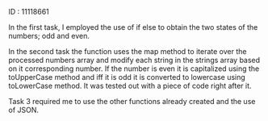 ID : 11118661

In the first task, I employed the use of if else to obtain the two states of the numbers; odd and even.

In the second task the function uses the map method to iterate over the processed numbers array and modify each string in the strings array based on it corresponding number.
If the number is even it is capitalized using the toUpperCase method and iff it is odd it is converted to lowercase using toLowerCase method.
It was tested out with a piece of code right after it.

Task 3 required me to use the other functions already created and the use of JSON.
